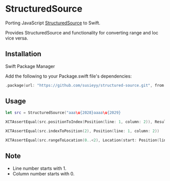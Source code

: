 # StructuredSource

Porting JavaScript [StructuredSource](https://github.com/Constellation/structured-source) to Swift. 

Provides StructuredSource and functionality for converting range and loc vice versa.

## Installation

Swift Package Manager

Add the following to your Package.swift file's dependencies:

```swift
.package(url: "https://github.com/susieyy/structured-source.git", from: "1.0.7"),
```

## Usage

```swift
let src = StructuredSource("aaa\u{2028}aaaa\u{2029}

XCTAssertEqual(src.positionToIndex(Position(line: 1, column: 2)), Result<Int, OutOfRangeError>.success(2))

XCTAssertEqual(src.indexToPosition(2), Position(line: 1, column: 2))

XCTAssertEqual(src.rangeToLocation(0..<2), Location(start: Position(line: 1, column: 0), end: Position(line: 1, column: 2)))
```

## Note

- Line number starts with 1.
- Column number starts with 0.

